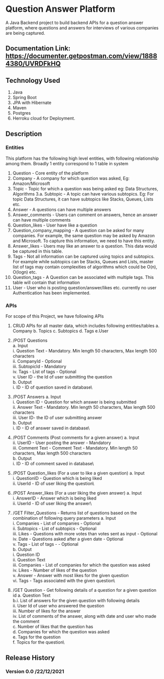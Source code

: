 # Question Answer Platform 

A Java Backend project to build backend APIs for a question answer platform, where questions and answers for interviews of various companies are being captured.

## Documentation Link: https://documenter.getpostman.com/view/18884380/UVRDFkHQ

## Technology Used
1. Java
2. Spring Boot
3. JPA with Hibernate
4. Maven
5. Postgres 
6. Herroku cloud for Deployment.
## Description 
### Entities
This platform has the following high level entities, with following relationship among
them. Broadly 1 entity correspond to 1 table in system
1. Question - Core entity of the platform
2. Company - A company for which question was asked, Eg: Amazon/Microsoft
3. Topic - Topic for which a question was being asked eg: Data Structures, Algorithms
3.a. Subtopic - A topic can have various subtopics. Eg: For topic Data Structures, it can
have subtopics like Stacks, Queues, Lists etc.
4. Answer - A questions can have multiple answers
5. Answer_comments - Users can comment on answers, hence an answer can have multiple
comments
6. Question_likes - User have like a question
7. Question_company_mapping - A question can be asked for many companies. For
example, the same question may be asked by Amazon and Microsoft. To capture this
information, we need to have this entity.
8. Answer_likes - Users may like an answer to a question. This data would be captured in
this table.
9. Tags - Not all information can be captured using topics and subtopics. For example while
subtopics can be Stacks, Queues and Lists, master list of tags may contain complexities of
algorithms which could be O(n), O(logn) etc.
10. Question_tags - A Question can be associated with multiple tags. This table will contain
that information
11. User - User who is posting question/answer/likes etc.
     currently no user Authentication has been implemented.

### APIs
For scope of this Project, we have following APIs
1. CRUD APIs for all master data, which includes following entities/tables
a. Company
b. Topics
c. Subtopics
d. Tags
e.User
2. /POST Questions \
a. Input \
i. Question Text - Mandatory. Min length 50 characters, Max length 500
characters\
ii. CompanyId - Optional\
iii. SubtopicId - Mandatory\
iv. Tags - List of tags - Optional\
v. User ID - the Id of user submitting the question\
b. Output\
i. ID - ID of question saved in database\
3. /POST Answers
a. Input\
i. Question ID - Question for which answer is being submitted\
ii. Answer Text - Mandatory. Min length 50 characters, Max length 500
characters\
iii. User ID- the ID of user submitting answer\
b. Output\
i. ID - ID of answer saved in database\

4. /POST Comments (Post comments for a given answer)
a. Input\
ii. UserID - User posting the answer - Mandatory\
iii. Comment Text - Comment Text - Mandatory. Min length 50 characters,
Max length 500 characters\
b. Output\
i. ID - ID of comment saved in database\

5. /POST Question_likes (For a user to like a given question)
a. Input\
i. QuestionID - Question which is being liked\
ii. UserId - ID of user liking the question\
6. /POST Answer_likes (For a user liking the given answer)
a. Input\
i. AnswerID - Answer which is being liked\
ii. UserId - ID of user liking the answer\

7. /GET Filter_Questions - Returns list of questions based on the combination of following
query parameters
a. Input\
i. Companies - List of companies - Optional\
ii. Subtopics - List of subtopics - Optional\
iii. Likes - Questions with more votes than votes sent as input - Optional\
 iv. Date - Questions asked after a given date - Optional\
v. Tags - List of tags - - Optional\
b. Output\
i. Question ID\
ii. Question Text\
iii. Companies - List of companies for which the question was asked\
iv. Likes - Number of likes of the question\
v. Answer - Answer with most likes for the given question\
vi. Tags - Tags associated with the given question\
8. /GET Question - Get following details of a question for a given question id
a. Question Text\
b.i. List of answers for the given question with following details\
ii. User Id of user who answered the question\
iii. Number of likes for the answer \
iv. List of comments of the answer, along with date and user who made the
comment\
c. Number of likes that the question has\
d. Companies for which the question was asked\
e. Tags for the question\
f. Topics for the question\
## Release History
### Version 0.0 /22/12/2021
 
